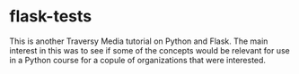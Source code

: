 # flask-tests
This is another Traversy Media tutorial on Python and Flask.  The main interest in this was to see if some of the concepts would be relevant for use in a Python course for a copule of organizations that were interested.  
